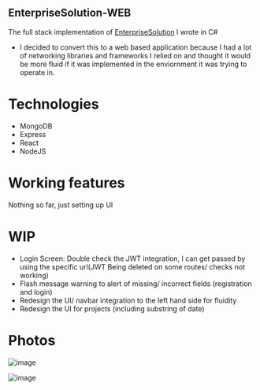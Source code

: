 ## EnterpriseSolution-WEB
The full stack implementation of [EnterpriseSolution](https://github.com/Chris-Ngu/EnterpriseSolution) I wrote in C#

* I decided to convert this to a web based application because I had a lot of networking libraries and frameworks I relied on and thought it would be more fluid if it was implemented in the enviornment it was trying to operate in.

# Technologies
* MongoDB
* Express
* React
* NodeJS

# Working features
Nothing so far, just setting up UI

# WIP 
* Login Screen: Double check the JWT integration, I can get passed by using the specific url(JWT Being deleted on some routes/ checks not working)
* Flash message warning to alert of missing/ incorrect fields (registration and login)
* Redesign the UI/ navbar integration to the left hand side for fluidity
* Redesign the UI for projects (including substring of date)

# Photos
![image](https://user-images.githubusercontent.com/57853013/75618629-c3d37c00-5b36-11ea-80fd-13a6152c778c.png)

![image](https://user-images.githubusercontent.com/57853013/75618616-94247400-5b36-11ea-8777-c0ee7992a38b.png)


